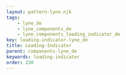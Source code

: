 ```yaml
---
layout: pattern-lyne.njk
tags: 
    - lyne_de
    - lyne_components_de
    - lyne_components_loading_indicator_de
key: loading-indicator-lyne_de
title: Loading-Indicator
parent: components-lyne_de
keywords: loading-indicator
order: 230
---
```

